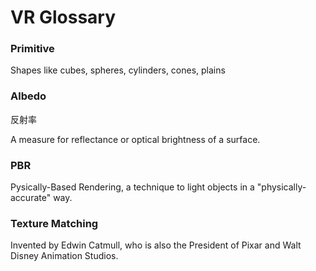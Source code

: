 # VR Glossary


### Primitive

Shapes like cubes, spheres, cylinders, cones, plains


### Albedo

反射率

A measure for reflectance or optical brightness of a surface. 


### PBR

Pysically-Based Rendering, a technique to light objects in a "physically-accurate" way.


### Texture Matching

Invented by Edwin Catmull, who is also the President of Pixar and Walt Disney Animation Studios.

